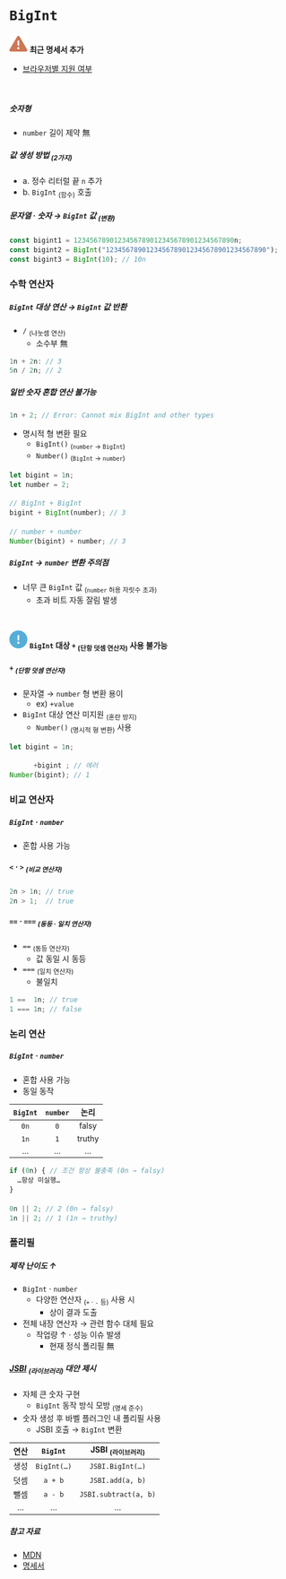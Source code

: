 `BigInt`
====

<img src="../../images/commons/icons/triangle-exclamation-solid.svg" /> **최근 명세서 추가**

- [브라우저별 지원 여부](https://caniuse.com/#feat=bigint)

<br />

##### 숫자형
- `number` 길이 제약 無

##### 값 생성 방법 <sub>(2가지)</sub>
- a. 정수 리터럴 끝 `n` 추가
- b. `BigInt` <sub>(함수)</sub> 호출

##### 문자열 · 숫자 → `BigInt` 값 <sub>(변환)</sub>
```javascript
const bigint1 = 1234567890123456789012345678901234567890n;
const bigint2 = BigInt("1234567890123456789012345678901234567890");
const bigint3 = BigInt(10); // 10n
```

### 수학 연산자

##### `BigInt` 대상 연산 → `BigInt` 값 반환
- `/` <sub>(나눗셈 연산)</sub>
  - 소수부 無
```javascript
1n + 2n: // 3
5n / 2n; // 2
```

##### 일반 숫자 혼합 연산 불가능
```javascript
1n + 2; // Error: Cannot mix BigInt and other types
```
- 명시적 형 변환 필요
  - `BigInt()` <sub>(`number` → `BigInt`)</sub>
  - `Number()` <sub>(`BigInt` → `number`)</sub>
```javascript
let bigint = 1n;
let number = 2;

// BigInt + BigInt
bigint + BigInt(number); // 3

// number + number
Number(bigint) + number; // 3
```

##### `BigInt` → `number` 변환 주의점
- 너무 큰 `BigInt` 값 <sub>(`number` 허용 자릿수 초과)</sub>
  - 초과 비트 자동 잘림 발생

<br />

<img src="../../images/commons/icons/circle-exclamation-solid.svg" /> **`BigInt` 대상 `+` <sub>(단항 덧셈 연산자)</sub> 사용 불가능**

##### `+` <sub>(단항 덧셈 연산자)</sub>
- 문자열 → `number` 형 변환 용이
  - ex\) `+value`
- `BigInt` 대상 연산 미지원 <sub>(혼란 방지)</sub>
  - `Number()` <sub>(명시적 형 변환)</sub> 사용
```javascript
let bigint = 1n;

      +bigint ; // 에러
Number(bigint); // 1
```

### 비교 연산자

##### `BigInt` · `number`
- 혼합 사용 가능

##### `<` · `>` <sub>(비교 연산자)</sub>
```javascript
2n > 1n; // true
2n > 1;  // true
```

##### `==` · `===` <sub>(동등 · 일치 연산자)</sub>
- `==` <sub>(동등 연산자)</sub>
  - 값 동일 시 동등
- `===` <sub>(일치 연산자)</sub>
  - 불일치
```javascript
1 ==  1n; // true
1 === 1n; // false
```

### 논리 연산

##### `BigInt` · `number`
- 혼합 사용 가능
- 동일 동작

|`BigInt`|`number`|논리|
|:---:|:---:|:---:|
|`0n`|`0`|falsy|
|`1n`|`1`|truthy|
|…|…|…|

```javascript
if (0n) { // 조건 항상 불충족 (0n → falsy)
  …항상 미실행…
}

0n || 2; // 2 (0n → falsy)
1n || 2; // 1 (1n → truthy)
```

### 폴리필

##### 제작 난이도 ↑
- `BigInt` · `number`
  - 다양한 연산자 <sub>(`+` · `-` 등)</sub> 사용 시
    - 상이 결과 도출
- 전체 내장 연산자 → 관련 함수 대체 필요
  - 작업량 ↑ · 성능 이슈 발생
    - 현재 정식 폴리필 無

##### [JSBI](https://github.com/GoogleChromeLabs/jsbi) <sub>(라이브러리)</sub> 대안 제시
- 자체 큰 숫자 구현
  - `BigInt` 동작 방식 모방 <sub>(명세 준수)</sub>
- 숫자 생성 후 바벨 플러그인 내 폴리필 사용
  - JSBI 호출 → `BigInt` 변환

|연산|`BigInt`|JSBI <sub>(라이브러리)</sub>|
|:---:|:---:|:---:|
|생성|`BigInt(…)`|`JSBI.BigInt(…)`|
|덧셈|`a + b`|`JSBI.add(a, b)`|
|뺄셈|`a - b`|`JSBI.subtract(a, b)`|
|…|…|…|

##### 참고 자료
- [MDN](https://developer.mozilla.org/en-US/docs/Web/JavaScript/Reference/Global_Objects/BigInt)
- [명세서](https://tc39.es/ecma262/#sec-bigint-objects)
